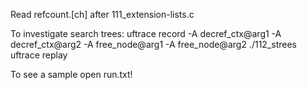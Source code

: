 Read refcount.[ch] after 111_extension-lists.c

To investigate search trees:
uftrace record -A decref_ctx@arg1 -A decref_ctx@arg2 -A free_node@arg1 -A free_node@arg2 ./112_strees
uftrace replay

To see a sample open run.txt!
